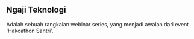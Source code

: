 ## Ngaji Teknologi

Adalah sebuah rangkaian webinar series, yang menjadi awalan dari event 'Hakcathon Santri'.